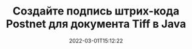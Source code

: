 ---
############################# Static ############################
layout: "auto-gen-signature"
date: 2022-03-01T15:12:22
draft: false
operation: Sign
signaturetype: Barcode
codetype: Postnet
fileformat: Tiff
productName: Java
lang: ru
productCode: java
otherformats: pdf doc docx docm dot dotm dotx odt ott rtf xls xlsx xlsm xlsb csv ods ots xltx xltm ppt pptx pps ppsx odp otp potx potm pptm ppsm png jpg bmp gif tiff svg webp wmf
breadcrumb: Put  Barcode signature on Tiff for Java

############################# Head ############################
head_title: "eSign Tiff документ со штрих-кодом Postnet в Java"
head_description: "Создайте подпись штрих-кода Postnet и поместите ее в документ Tiff с Java, используя пару строк кода. Используйте API подписи документов GroupDocs для подписи файлов различных форматов."

############################# Header ############################
title: "Создайте подпись штрих-кода Postnet для документа Tiff в Java"
description: "Подпишите свои бизнес-документы Tiff с помощью штрих-кода Postnet. Быстро и легко создавайте подпись штрих-кода с помощью нескольких строк кода для настройки параметров подписи."
bg_image: "https://cms.admin.containerize.com/templates/aspose/App_Themes/V3/images/bg/header1.png"
bg_overlay: false
button:
    enable: true

############################# SubMenu ############################
submenu:
    enable: true

    left:
        img_alt: "GroupDocs.Signature for Java"
        image: "https://cms.admin.containerize.com/templates/groupdocs/images/product-logos/90x90-noborder/groupdocs-signature-java.png"
        product: "GroupDocs.Signature"
        platform: "Java"



############################# About ############################
about:
    enable: true
    title: "{barcode-about.title}"
    content: |
        {barcode-about.content}
    

############################# Steps ############################
steps:
    enable: true
    title_left: "{barcode-steps.title}"
    content_left: |
        {barcode-steps.content.description}
        
        * {barcode-steps.content.step_1}
        * {barcode-steps.content.step_2}
        * {barcode-steps.content.step_3}

    title_right: " {system-requirements.title}"
    content_right: |
        {system-requirements.content.description}

        * {system-requirements.content.step_1}
        * {system-requirements.content.step_2}
        * Java runtime: J2SE 6.0 and above
        * {system-requirements.content.step_3}
         
    code: |
        ```java    
                
        // Set up input Tiff file
        String filePath = "input.tiff";
        // Set up output file
        String outputFilePath = "output.tiff";

        // Instantiate Signature for input file
        Signature signature = new Signature(filePath);

        // create barcode option with predefined barcode text
        BarcodeSignOptions options = new BarcodeSignOptions("John Smith");

        // setup Barcode encoding type
        options.setEncodeType(BarcodeTypes.Postnet);

        // set signature position
        options.setLeft(50);
        options.setTop(50);
        options.setWidth(200);
        options.setHeight(50);

        // sign Tiff document
        SignResult result = signature.sign(outputFilePath, options);

        ```

############################# Demos ############################
demos:
    enable: true
    title: "Подписание Tiff документов с помощью Barcode Live Demo"
    content: |
       Подпишите файл Tiff с различными подписями прямо сейчас, посетив веб-сайт [GroupDocs.Signature App](https://products.groupdocs.app/signature/family). Бесплатная онлайн-демонстрация ждет вас.

        
############################# About Formats ############################
about_formats:
    enable: true
    format:
        # format loop
        - icon: "fas fa-barcode"
          title: "About Postnet Barcode"
          content: |
            POSTNET (метод почтового цифрового кодирования) — это символика штрих-кода, используемая Почтовой службой США для помощи в направлении почты.
          characterset: |
             Числовые цифры (0-9).
          textcapacity: |
             До 11 символов.
          image: |
             iVBORw0KGgoAAAANSUhEUgAAACcAAAAjCAYAAAAXMhMjAAAAAXNSR0IArs4c6QAAAARnQU1BAACxjwv8YQUAAAAJcEhZcwAADsMAAA7DAcdvqGQAAACeSURBVFhH7c7BCkMxEELR/P9Pp1LoRrCXpi4Cbw5kIRKZtS82x52a407Ncae+HrfWer8Pyr+i/3NcQv/nuIT+z3EJ/X/Ocf9mlxuhsXZ2uREaa2eXG6Gxdna5ERprZ5cbobF2drkRGmtnlxuhsXZ2uREaa2eXG6Gxdna5ERprZ5cbobF2drkRGmtnlxuhsXZ2ubnAHHdqjjt18XF7vwDevzbHqsQWPwAAAABJRU5ErkJggg==

          link: ""

############################# More Formats ############################
more_formats:
    enable: true
    title: "Другие поддерживаемые подписи Barcode для Java"
    content: |
        "Вы также можете подписать Tiff другими типами подписи. См. список ниже."
    format: 
        
       
back_to_top:
    enable: true
---